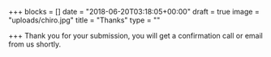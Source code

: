 +++
blocks = []
date = "2018-06-20T03:18:05+00:00"
draft = true
image = "uploads/chiro.jpg"
title = "Thanks"
type = ""

+++
Thank you for your submission, you will get a confirmation call or email from us shortly. 